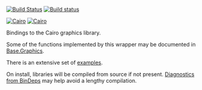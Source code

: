 [![Build Status](https://travis-ci.org/JuliaLang/Cairo.jl.svg)](https://travis-ci.org/JuliaLang/Cairo.jl)
[![Build status](https://ci.appveyor.com/api/projects/status/mpuhyoy9ew187f08/branch/master?svg=true)](https://ci.appveyor.com/project/tkelman/cairo-jl/branch/master)

[![Cairo](http://pkg.julialang.org/badges/Cairo_0.3.svg)](http://pkg.julialang.org/?pkg=Cairo&ver=0.3)
[![Cairo](http://pkg.julialang.org/badges/Cairo_0.4.svg)](http://pkg.julialang.org/?pkg=Cairo&ver=0.4)

Bindings to the Cairo graphics library.

Some of the functions implemented by this wrapper may be documented in [Base.Graphics](http://docs.julialang.org/en/release-0.3/stdlib/graphics/).

There is an extensive set of [examples](samples/Samples.md).

On install, libraries will be compiled from source if not present.  [Diagnostics from BinDeps](https://github.com/JuliaLang/BinDeps.jl#diagnostics) may help avoid a lengthy compilation.
